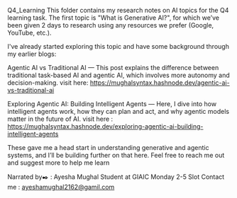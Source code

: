 Q4_Learning
This folder contains my research notes on AI topics for the Q4 learning task. The first topic is "What is Generative AI?", for which we’ve been given 2 days to research using any resources we prefer (Google, YouTube, etc.).

I've already started exploring this topic and have some background through my earlier blogs:

Agentic AI vs Traditional AI — This post explains the difference between traditional task-based AI and agentic AI, which involves more autonomy and decision-making. visit here: https://mughalsyntax.hashnode.dev/agentic-ai-vs-traditional-ai

Exploring Agentic AI: Building Intelligent Agents — Here, I dive into how intelligent agents work, how they can plan and act, and why agentic models matter in the future of AI. visit here : https://mughalsyntax.hashnode.dev/exploring-agentic-ai-building-intelligent-agents

These gave me a head start in understanding generative and agentic systems, and I’ll be building further on that here.
Feel free to reach me out and suggest more to help me learn


Narrated by✒️ : Ayesha Mughal
Student at GIAIC Monday 2-5 Slot
Contact me : ayeshamughal2162@gamil.com